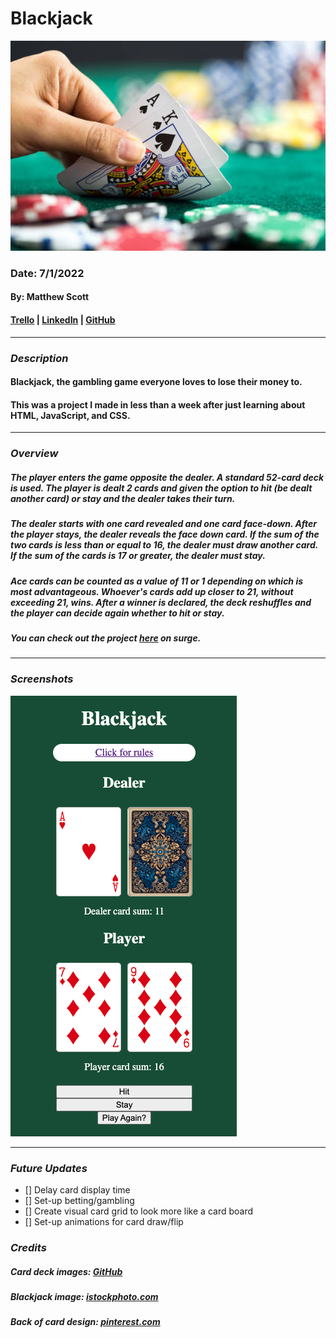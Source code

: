 # Blackjack

![Blackjack](blackjackimage.jpeg)

### Date: 7/1/2022

#### By: Matthew Scott

#### [Trello](https://trello.com/b/W6OVnVvm/blackjack-game) | [LinkedIn](https://www.linkedin.com/in/matthew-scott95/) | [GitHub](https://github.com/gr8tscott)

---

### **_Description_**

#### Blackjack, the gambling game everyone loves to lose their money to.

#### This was a project I made in less than a week after just learning about HTML, JavaScript, and CSS.

---

### **_Overview_**

##### The player enters the game opposite the dealer. A standard 52-card deck is used. The player is dealt 2 cards and given the option to hit (be dealt another card) or stay and the dealer takes their turn.

##### The dealer starts with one card revealed and one card face-down. After the player stays, the dealer reveals the face down card. If the sum of the two cards is less than or equal to 16, the dealer must draw another card. If the sum of the cards is 17 or greater, the dealer must stay.

##### Ace cards can be counted as a value of 11 or 1 depending on which is most advantageous. Whoever's cards add up closer to 21, without exceeding 21, wins. After a winner is declared, the deck reshuffles and the player can decide again whether to hit or stay.

##### You can check out the project [here](https://matts-blackjack.surge.sh) on surge.

---

### **_Screenshots_**

![Screenshot](screenshotofgame.png)

---

### **_Future Updates_**

- [] Delay card display time
- [] Set-up betting/gambling
- [] Create visual card grid to look more like a card board
- [] Set-up animations for card draw/flip

### **_Credits_**

##### Card deck images: [GitHub](https://github.com/mlackey9601/card-deck)

##### Blackjack image: [istockphoto.com](https://media.istockphoto.com/photos/gambling-hand-holding-poker-cards-and-money-coins-chips-picture-id903362472?k=20&m=903362472&s=612x612&w=0&h=Tyrp0i-VmL0BZ6_rfNAlnd78BtsLQKG05F2xVJNM3Cs=)

##### Back of card design: [pinterest.com](https://www.pinterest.com/chrisvanpelt/card-design/)
